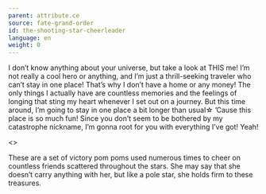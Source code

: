 ```yaml
---
parent: attribute.ce
source: fate-grand-order
id: the-shooting-star-cheerleader
language: en
weight: 0
---
```


I don’t know anything about your universe, but take a look at THIS me!
I’m not really a cool hero or anything, and I’m just a thrill-seeking traveler who can’t stay in one place!
That’s why I don’t have a home or any money!
The only things I actually have are countless memories and the feelings of longing that sting my heart whenever I set out on a journey.
But this time around, I’m going to stay in one place a bit longer than usual☆
’Cause this place is so much fun!
Since you don’t seem to be bothered by my catastrophe nickname, I’m gonna root for you with everything I’ve got! Yeah!

<>

These are a set of victory pom poms used numerous times to cheer on countless friends scattered throughout the stars.
She may say that she doesn’t carry anything with her, but like a pole star, she holds firm to these treasures.
